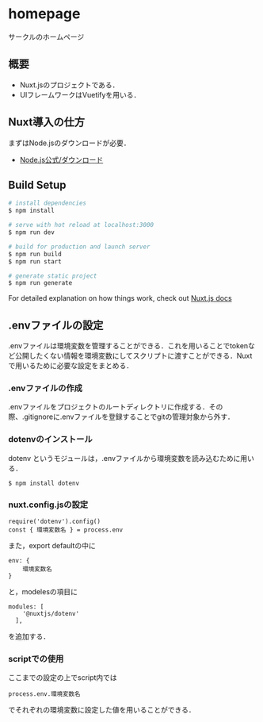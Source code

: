 # homepage
サークルのホームページ

## 概要
- Nuxt.jsのプロジェクトである．
- UIフレームワークはVuetifyを用いる．

## Nuxt導入の仕方
まずはNode.jsのダウンロードが必要．
- [Node.js公式/ダウンロード](https://nodejs.org/ja/download/)

## Build Setup

```bash
# install dependencies
$ npm install

# serve with hot reload at localhost:3000
$ npm run dev

# build for production and launch server
$ npm run build
$ npm run start

# generate static project
$ npm run generate
```

For detailed explanation on how things work, check out [Nuxt.js docs](https://nuxtjs.org)

## .envファイルの設定

.envファイルは環境変数を管理することができる．これを用いることでtokenなど公開したくない情報を環境変数にしてスクリプトに渡すことができる．Nuxtで用いるために必要な設定をまとめる．

### .envファイルの作成
.envファイルをプロジェクトのルートディレクトリに作成する．その際、.gitignoreに.envファイルを登録することでgitの管理対象から外す．

### dotenvのインストール
dotenv というモジュールは，.envファイルから環境変数を読み込むために用いる．

```
$ npm install dotenv
```

 ### nuxt.config.jsの設定
 ```
 require('dotenv').config()
const { 環境変数名 } = process.env
 ```
また，export defaultの中に
```
env: {
    環境変数名
}
```
と，modelesの項目に
```
modules: [
    '@nuxtjs/dotenv'
  ],
```
を追加する．

### scriptでの使用
ここまでの設定の上でscript内では
```
process.env.環境変数名
```
でそれぞれの環境変数に設定した値を用いることができる．